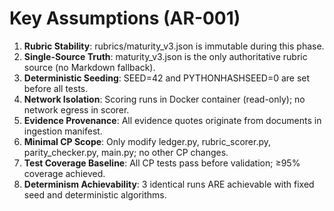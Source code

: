 # Key Assumptions (AR-001)

1. **Rubric Stability**: rubrics/maturity_v3.json is immutable during this phase.
2. **Single-Source Truth**: maturity_v3.json is the only authoritative rubric source (no Markdown fallback).
3. **Deterministic Seeding**: SEED=42 and PYTHONHASHSEED=0 are set before all tests.
4. **Network Isolation**: Scoring runs in Docker container (read-only); no network egress in scorer.
5. **Evidence Provenance**: All evidence quotes originate from documents in ingestion manifest.
6. **Minimal CP Scope**: Only modify ledger.py, rubric_scorer.py, parity_checker.py, main.py; no other CP changes.
7. **Test Coverage Baseline**: All CP tests pass before validation; ≥95% coverage achieved.
8. **Determinism Achievability**: 3 identical runs ARE achievable with fixed seed and deterministic algorithms.
